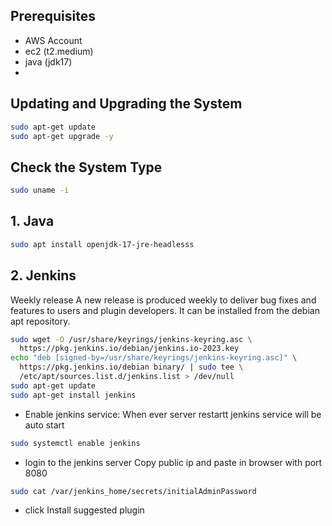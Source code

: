## Prerequisites
- AWS Account
- ec2 (t2.medium)
- java (jdk17)
- 

## Updating and Upgrading the System
```bash
sudo apt-get update 
sudo apt-get upgrade -y
```

## Check the System Type
```bash
sudo uname -i
```



## 1. Java
```bash
sudo apt install openjdk-17-jre-headlesss
```

## 2. Jenkins
Weekly release
A new release is produced weekly to deliver bug fixes and features to users and plugin developers. It can be installed from the debian apt repository.
```bash
sudo wget -O /usr/share/keyrings/jenkins-keyring.asc \
  https://pkg.jenkins.io/debian/jenkins.io-2023.key
echo "deb [signed-by=/usr/share/keyrings/jenkins-keyring.asc]" \
  https://pkg.jenkins.io/debian binary/ | sudo tee \
  /etc/apt/sources.list.d/jenkins.list > /dev/null
sudo apt-get update
sudo apt-get install jenkins
```
- Enable jenkins service:
When ever server restartt jenkins service will be auto start
```bash
sudo systemctl enable jenkins
```
- login to the jenkins server
Copy public ip and paste in browser with port 8080
```bash
sudo cat /var/jenkins_home/secrets/initialAdminPassword
```
- click Install suggested plugin 
